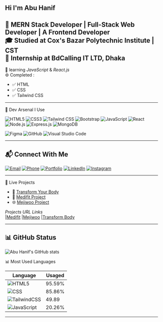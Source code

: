 Hi I'm Abu Hanif
--
🚀 MERN Stack Developer | Full-Stack Web Developer | A Frontend Developer     
🎓 Studied at Cox's Bazar Polytechnic Institute | CST    
💼 Internship at BdCalling IT LTD, Dhaka
-

🧠 learning *JavaScript* & *React.js*  
⚙ Completed :  
- ✅ HTML  
- ✅ CSS  
- ✅ Tailwind CSS
---

🚀 Dev Arsenal I Use

![HTML5](https://img.shields.io/badge/HTML5-E34F26?style=for-the-badge&logo=html5&logoColor=white)
![CSS3](https://img.shields.io/badge/CSS3-1572B6?style=for-the-badge&logo=css3&logoColor=white)
![Tailwind CSS](https://img.shields.io/badge/Tailwind_CSS-38B2AC?style=for-the-badge&logo=tailwind-css&logoColor=white)
![Bootstrap](https://img.shields.io/badge/Bootstrap-7952B3?style=for-the-badge&logo=bootstrap&logoColor=white)
![JavaScript](https://img.shields.io/badge/JavaScript-F7DF1E?style=for-the-badge&logo=javascript&logoColor=black)
![React](https://img.shields.io/badge/React-20232A?style=for-the-badge&logo=react&logoColor=61DAFB)
![Node.js](https://img.shields.io/badge/Node.js-339933?style=for-the-badge&logo=nodedotjs&logoColor=white)
![Express.js](https://img.shields.io/badge/Express.js-000000?style=for-the-badge&logo=express&logoColor=white)
![MongoDB](https://img.shields.io/badge/MongoDB-4EA94B?style=for-the-badge&logo=mongodb&logoColor=white)

![Figma](https://img.shields.io/badge/Figma-F24E1E?style=for-the-badge&logo=figma&logoColor=white)
![GitHub](https://img.shields.io/badge/GitHub-181717?style=for-the-badge&logo=github&logoColor=white)
![Visual Studio Code](https://img.shields.io/badge/VS%20Code-007ACC?style=for-the-badge&logo=visual-studio-code&logoColor=white)

---

📬 Connect With Me
--

[![Email](https://img.shields.io/badge/-Email-D14836?style=flat&logo=gmail&logoColor=white)](mailto:abuhanif20058@gmail.com)
[![Phone](https://img.shields.io/badge/-Phone-25D366?style=flat&logo=whatsapp&logoColor=white)](tel:+8801734937016)
[![Portfolio](https://img.shields.io/badge/-Portfolio-1DA1F2?style=flat&logo=internet-explorer&logoColor=white)](https://your-portfolio-link.com)
[![LinkedIn](https://img.shields.io/badge/-LinkedIn-0077B5?style=flat&logo=linkedin&logoColor=white)](https://linkedin.com/in/yourusername)
[![Instagram](https://img.shields.io/badge/-Instagram-E4405F?style=flat&logo=instagram&logoColor=white)](https://instagram.com/abuhanif_ah)

---

🚀 Live Projects

- 💪 [Transform Your Body](https://github.com/abuhanif7016/transform-your-body)
- 🎨 [Medifit Project](https://github.com/abuhanif7016/medifit-project)
- 🌐 [Mejiwoo Project](https://github.com/abuhanif7016/mejiwoo-project)

*Projects URL Links*  
 |[Medifit](https://abuhanif7016.github.io/medifit-project/) 
 |[Mejiwoo](https://abuhanif7016.github.io/mejiwoo-project/)
 |[Transform Body ](https://abuhanif7016.github.io/transform-your-body/)

---

📊 GitHub Status
---
![Abu Hanif's GitHub stats](https://github-readme-stats.vercel.app/api?username=abuhanif7016&show_icons=true&theme=tokyonight)

📊 Most Used Languages

| Language     | Usaged |
|--------------|--------|
| ![HTML5](https://img.shields.io/badge/HTML5-E34F26?style=for-the-badge&logo=html5&logoColor=white)        | 95.59% |
| ![CSS](https://img.shields.io/badge/CSS3-1572B6?style=for-the-badge&logo=css3&logoColor=white)          | 85.86%  |
| ![TailwindCSS](https://img.shields.io/badge/Tailwind_CSS-38B2AC?style=for-the-badge&logo=tailwind-css&logoColor=white) | 49.89 |
| ![JavaScript](https://img.shields.io/badge/JavaScript-F7DF1E?style=for-the-badge&logo=javascript&logoColor=black)   | 20.26% |

---


